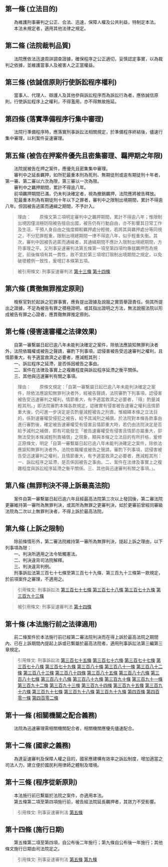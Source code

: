 第一條 (立法目的)
-----------------
　　為維護刑事審判之公正、合法、迅速，保障人權及公共利益，特制定本法。  
　　本法未規定者，適用其他法律之規定。  


第二條 (法院裁判品質)
---------------------
　　法院應依法迅速周詳調查證據，確保程序之公正適切，妥慎認定事實，以為裁判之依據，並維護當事人及被害人之正當權益。  


第三條 (依誠信原則行使訴訟程序權利)
-----------------------------------
　　當事人、代理人、辯護人及其他參與訴訟程序而為訴訟行為者，應依誠信原則，行使訴訟程序上之權利，不得濫用，亦不得無故拖延。  


第四條 (落實準備程序行集中審理)
-------------------------------
　　法院行準備程序時，應落實刑事訴訟法相關規定，於準備程序終結後，儘速行集中審理，以利案件妥速審理。  


第五條 (被告在押案件優先且密集審理、羈押期之年限)
-------------------------------------------------
　　法院就被告在押之案件，應優先且密集集中審理。  
　　審判中之延長羈押，如所犯最重本刑為死刑、無期徒刑或逾有期徒刑十年者，第一審、第二審以六次為限，第三審以一次為限。  
　　審判中之羈押期間，累計不得逾八年。  
　　前項羈押期間已滿，仍未判決確定者，視為撤銷羈押，法院應將被告釋放。  
　　犯最重本刑為有期徒刑十年以下之罪者，審判中之限制出境期間，累計不得逾八年。但因被告逃匿而通緝之期間，不予計入。  
> 理由：　　原條文第三項明定審判中之羈押期間，累計不得逾八年；惟限制出境因僅消極防阻被告擅自出國，被告仍有行動自由，亦不影響其日常工作及生活，干預人身自由之強度顯較羈押處分輕微，若將其與羈押處分等同視之，不分犯罪輕重，限制出境總期間一律不得逾八年，似乎輕重失衡。其次，審判中因被告逃匿而通緝者，其通緝期間不應計入限制出境總期間，方符事理之平。又刑事妥速審判法第五條第一項至第四項均專就羈押而為規定，前後條項有其一貫性，故不宜於第三項增訂限制出境期間之規定，以免破壞體例一致性，爰增訂本條第五項。

> 被引用條文: 刑事妥速審判法 [第十三條](4596#第十三條-程序從新原則) [第十四條](4596#第十四條-施行日期)



第六條 (貫徹無罪推定原則)
-------------------------
　　檢察官對於起訴之犯罪事實，應負提出證據及說服之實質舉證責任。倘其所提出之證據，不足為被告有罪之積極證明，或其指出證明之方法，無法說服法院以形成被告有罪之心證者，應貫徹無罪推定原則。  


第七條 (侵害速審權之法律效果)
-----------------------------
　　自第一審繫屬日起已逾八年未能判決確定之案件，除依法應諭知無罪判決者外，法院依職權或被告之聲請，審酌下列事項，認侵害被告受迅速審判之權利，且情節重大，有予適當救濟之必要者，應減輕其刑：  
　　一、訴訟程序之延滯，是否係因被告之事由。  
　　二、案件在法律及事實上之複雜程度與訴訟程序延滯之衡平關係。  
　　三、其他與迅速審判有關之事項。  
> 理由：　　原條文規定：「自第一審繫屬日起已逾八年未能判決確定之案件，除依法應諭知無罪判決者外，經被告聲請，法院審酌下列事項，認侵害被告受迅速審判之權利，情節重大，有予適當救濟之必要者，『得』酌量減輕其刑。」即法院審酌本條各款規定，認確實有侵害被告速審之權利且情節重大後，仍可進一步決定是否酌量減輕被告之刑責。惟細繹本條之立法目的，係對速審權受侵犯之被告，給予其減刑之補償。於法院對本條各款事由進行審酌後，確定被告速審權受有侵害且情節重大時，若仍由法院決定是否給予減刑之補償，即有可能發生「被告速審權受有侵害且情節亦屬重大，卻無法受到本條減輕刑責補償」之現象，顯與本條之立法目的有所扞格，爰修正原條文，明定「自第一審繫屬日起已逾八年未能判決確定之案件，除依法應諭知無罪判決者外，法院依職權或被告之聲請，審酌下列事項，認侵害被告受迅速審判之權利，且情節重大，有予適當救濟之必要者，應減輕其刑：一、訴訟程序之延滯，是否係因被告之事由。二、案件在法律及事實上之複雜程度與訴訟程序延滯之衡平關係。三、其他與迅速審判有關之事項。」。



第八條 (無罪判決不得上訴最高法院)
---------------------------------
　　案件自第一審繫屬日起已逾六年且經最高法院第三次以上發回後，第二審法院更審維持第一審所為無罪判決，或其所為無罪之更審判決，如於更審前曾經同審級法院為二次以上無罪判決者，不得上訴於最高法院。  


第九條 (上訴之限制)
-------------------
　　除前條情形外，第二審法院維持第一審所為無罪判決，提起上訴之理由，以下列事項為限：  
　　一、判決所適用之法令牴觸憲法。  
　　二、判決違背司法院解釋。  
　　三、判決違背判例。  
　　刑事訴訟法第三百七十七條至第三百七十九條、第三百九十三條第一款規定，於前項案件之審理，不適用之。  
> 引用條文: 刑事訴訟法 [第三百七十七條](4552#第三百七十七條-上訴三審理由－違背法令) [第三百七十八條](4552#第三百七十八條-違背法令之意義) [第三百七十九條](4552#第三百七十九條-當然違背法令之事由) [第三百九十三條](4552#第三百九十三條-三審調查範圍－上訴理由事項)

> 被引用條文: 刑事妥速審判法 [第十四條](4596#第十四條-施行日期)



第十條 (本法施行前之法律適用)
-----------------------------
　　前二條案件於本法施行前已經第二審法院判決而在得上訴於最高法院之期間內、已在上訴期間內提起上訴或已繫屬於最高法院者，適用刑事訴訟法第三編第三章規定。  
> 引用條文: 刑事訴訟法 [第三百七十五條](4552#第三百七十五條-第三審上訴之管轄) [第三百七十六條](4552#第三百七十六條-不得上訴第三審之判決) [第三百七十七條](4552#第三百七十七條-上訴三審理由－違背法令) [第三百七十八條](4552#第三百七十八條-違背法令之意義) [第三百七十九條](4552#第三百七十九條-當然違背法令之事由) [第三百八十條](4552#第三百八十條-上訴三審之限制－上訴理由) [第三百八十一條](4552#第三百八十一條-上訴三審之理由－刑罰變、廢、免除) [第三百八十二條](4552#第三百八十二條-提起三審上訴之程序) [第三百八十三條](4552#第三百八十三條-答辯書之提出) [第三百八十四條](4552#第三百八十四條-原審法院對不合法上訴之處置－裁定駁回與補正) [第三百八十五條](4552#第三百八十五條-卷宗及證物之送交三審) [第三百八十六條](4552#第三百八十六條-書狀之補提) [第三百八十七條](4552#第三百八十七條-第一審審判程序之準用) [第三百八十八條](4552#第三百八十八條-強制辯護規定之排除) [第三百八十九條](4552#第三百八十九條-言詞審理之例外) [第三百九十條](4552#第三百九十條-指定受命推事及製作報告書) [第三百九十一條](4552#第三百九十一條-朗讀報告書與陳述上訴意旨) [第三百九十二條](4552#第三百九十二條-一造辯論與不行辯論) [第三百九十三條](4552#第三百九十三條-三審調查範圍－上訴理由事項) [第三百九十四條](4552#第三百九十四條-三審調查範圍－事實調查) [第三百九十五條](4552#第三百九十五條-上訴不合法之判決－判決駁回) [第三百九十六條](4552#第三百九十六條-上訴無理由之判決－判決駁回) [第三百九十七條](4552#第三百九十七條-上訴有理由之判決－撤銷原判) [第三百九十八條](4552#第三百九十八條-撤銷原判－自為判決) [第三百九十九條](4552#第三百九十九條-撤銷原判－發回更審) [第四百條](4552#第四百條-撤銷原判－發交審判) [第四百零一條](4552#第四百零一條-撤銷原判－發回更審或發交審判) [第四百零二條](4552#第四百零二條-為被告利益而撤銷原判決之效力)



第十一條 (相關機關之配合義務)
-----------------------------
　　法院為迅速審理需相關機關配合者，相關機關應優先儘速配合。  


第十二條 (國家之義務)
---------------------
　　為達妥速審判及保障人權之目的，國家應建構有效率之訴訟制度，增加適當之司法人力，建立便於國民利用律師之體制及環境。  


第十三條 (程序從新原則)
-----------------------
　　本法施行前已繫屬於法院之案件，亦適用本法。  
　　第五條第二項至第四項施行前，被告經法院延長羈押者，其效力不受影響。  
> 引用條文: 刑事妥速審判法 [第五條](4596#第五條-被告在押案件優先且密集審理、羈押期之年限)



第十四條 (施行日期)
-------------------
　　第五條第二項至第四項，自公布後二年施行；第九條自公布後一年施行；其他條文施行日期由司法院定之。  
> 引用條文: 刑事妥速審判法 [第五條](4596#第五條-被告在押案件優先且密集審理、羈押期之年限) [第九條](4596#第九條-上訴之限制)